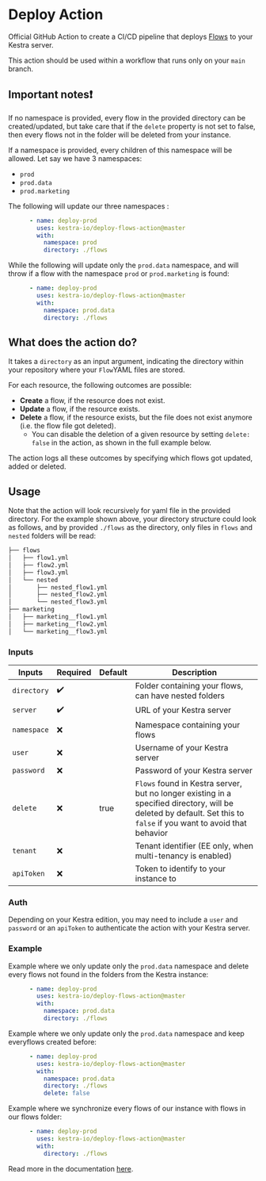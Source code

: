 # Deploy Action

Official GitHub Action to create a CI/CD pipeline that deploys [Flows](https://kestra.io/docs/workflow-components/flow) to your Kestra server.

This action should be used within a workflow that runs only on your `main` branch.

## Important notes❗️

If no namespace is provided, every flow in the provided directory can be created/updated, but take care that if the `delete` property is not set to false, then every flows not in the folder will be deleted from your instance.

If a namespace is provided, every children of this namespace will be allowed.
Let say we have 3 namespaces:
- `prod`
- `prod.data`
- `prod.marketing`

The following will update our three namespaces :
```yaml
      - name: deploy-prod
        uses: kestra-io/deploy-flows-action@master
        with:
          namespace: prod
          directory: ./flows
```
While the following will update only the `prod.data` namespace, and will throw if a flow with the namespace `prod` or `prod.marketing` is found:
```yaml
      - name: deploy-prod
        uses: kestra-io/deploy-flows-action@master
        with:
          namespace: prod.data
          directory: ./flows
```

## What does the action do?

It takes a `directory` as an input argument, indicating the directory within your repository where your `Flow`YAML files are stored.

For each resource, the following outcomes are possible:
  * **Create** a flow, if the resource does not exist.
  * **Update** a flow, if the resource exists.
  * **Delete** a flow, if the resource exists, but the file does not exist anymore (i.e. the flow file got deleted).
      * You can disable the deletion of a given resource by setting `delete: false` in the action, as shown in the full example below.

The action logs all these outcomes by specifying which flows got updated, added or deleted.

## Usage

Note that the action will look recursively for yaml file in the provided directory.
For the example shown above, your directory structure could look as follows, and by provided `./flows` as the directory, only files in `flows` and `nested` folders will be read:
```bash
├── flows
│   ├── flow1.yml
│   ├── flow2.yml
│   ├── flow3.yml
│   └── nested
│       ├── nested_flow1.yml
│       ├── nested_flow2.yml
│       └── nested_flow3.yml
├── marketing
│   ├── marketing__flow1.yml
│   ├── marketing__flow2.yml
│   └── marketing__flow3.yml
```

### Inputs

| Inputs        | Required           | Default | Description                                                                                                                                                         |
|---------------|--------------------|---------|---------------------------------------------------------------------------------------------------------------------------------------------------------------------|
| ``directory`` | :heavy_check_mark: |         | Folder containing your flows, can have nested folders                                                                                                                                    |
| ``server``    | :heavy_check_mark: |         | URL of your Kestra server                                                                                                                                           |
| ``namespace`` | :x: |         | Namespace containing your flows                                                                                          |
| ``user``      | :x:                |         | Username of your Kestra server                                                                                                                                     |
| ``password``  | :x:                |         | Password of your Kestra server                                                                                                                                      |
| ``delete``    | :x:                | true  | `Flows` found in Kestra server, but no longer existing in a specified directory, will be deleted by default. Set this to `false` if you want to avoid that behavior |
| ``tenant``    | :x:                |         | Tenant identifier (EE only, when multi-tenancy is enabled)                                                                                                          |
| ``apiToken``    | :x:                |         | Token to identify to your instance to                                                                                                          |


### Auth

Depending on your Kestra edition, you may need to include a `user` and `password` or an `apiToken` to authenticate the action with your Kestra server.

### Example

Example where we only update only the `prod.data` namespace and delete every flows not found in the folders from the Kestra instance:

```yaml
      - name: deploy-prod
        uses: kestra-io/deploy-flows-action@master
        with:
          namespace: prod.data
          directory: ./flows
```

Example where we only update only the `prod.data` namespace and keep everyflows created before:

```yaml
      - name: deploy-prod
        uses: kestra-io/deploy-flows-action@master
        with:
          namespace: prod.data
          directory: ./flows
          delete: false
```

Example where we synchronize every flows of our instance with flows in our flows folder:

```yaml
      - name: deploy-prod
        uses: kestra-io/deploy-flows-action@master
        with:
          directory: ./flows
```

Read more in the documentation [here](https://kestra.io/docs/version-control-cicd/cicd/github-action).
